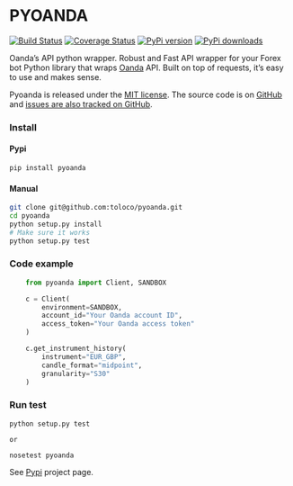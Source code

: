 # PYOANDA

[![Build Status](https://travis-ci.org/toloco/pyoanda.svg?branch=master)](https://travis-ci.org/toloco/pyoanda)
[![Coverage Status](https://coveralls.io/repos/toloco/pyoanda/badge.svg)](https://coveralls.io/r/toloco/pyoanda)
[![PyPi version](https://pypip.in/v/pyoanda/badge.png)](https://crate.io/packages/pyaonda/)
[![PyPi downloads](https://pypip.in/d/pyoanda/badge.png)](https://crate.io/packages/pyoanda/)

Oanda’s API python wrapper. Robust and Fast API wrapper for your Forex bot
Python library that wraps [Oanda](http://oanda.com) API. Built on top of requests, it’s easy to use and makes sense.

Pyoanda is released under the [MIT license](https://raw.githubusercontent.com/toloco/pyoanda/master/LICENSE). The source code is on [GitHub](https://github.com/toloco/pyoanda/) and [issues are also tracked on GitHub](https://github.com/toloco/pyoanda/issues).

### Install 
#### Pypi
```bash
pip install pyoanda
```

#### Manual
```bash
git clone git@github.com:toloco/pyoanda.git
cd pyoanda
python setup.py install
# Make sure it works
python setup.py test
```

### Code example

```python
    from pyoanda import Client, SANDBOX

    c = Client(
        environment=SANDBOX,
        account_id="Your Oanda account ID",
        access_token="Your Oanda access token"
    )

    c.get_instrument_history(
        instrument="EUR_GBP",
        candle_format="midpoint",
        granularity="S30"
    )
```

### Run test
```shell
python setup.py test

or 

nosetest pyoanda

```


See [Pypi](https://pypi.python.org/pypi/pyoanda/0.5.1) project page.


